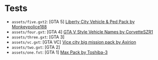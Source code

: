 # Tests

* `assets/five.gxt2`: [GTA 5] [Liberty City Vehicle & Ped Pack by Monkeypolice188](https://www.gta5-mods.com/vehicles/liberty-city-vehicle-ped-pack-fdlc-lcpd-and-more-add-on-liveries)
* `assets/four.gxt`: [GTA 4] [GTA V Style Vehicle Names by CorvetteSZR1](https://libertycity.net/files/gta-4/83143-gta-v-style-vehicle-names-for-eflc.html)
* `assets/three.gxt`: [GTA 3]
* `assets/vc.gxt`: [GTA VC] [Vice city big mission pack by Axirion](https://libertycity.net/files/gta-vice-city/161865-vice-city-big-mission-pack.html)
* `assets/two.gxt`: [GTA 2]
* `assets/one.fxt`: [GTA 1] [Max Pack by Toshiba-3](https://libertycity.net/files/gta-1/146710-grand-theft-automax-pack-by-toshiba-3.html)
